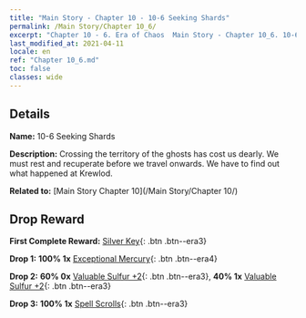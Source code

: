 ```yaml
---
title: "Main Story - Chapter 10 - 10-6 Seeking Shards"
permalink: /Main Story/Chapter 10_6/
excerpt: "Chapter 10 - 6. Era of Chaos  Main Story - Chapter 10_6. 10-6 Seeking Shards"
last_modified_at: 2021-04-11
locale: en
ref: "Chapter 10_6.md"
toc: false
classes: wide
---
```


## Details

 **Name:** 10-6 Seeking Shards

 **Description:** Crossing the territory of the ghosts has cost us dearly. We must rest and recuperate before we travel onwards. We have to find out what happened at Krewlod.

 **Related to:** [Main Story Chapter 10](/Main Story/Chapter 10/)

## Drop Reward

 **First Complete Reward:** [Silver Key](/Items/con_693/){: .btn .btn--era3}

 **Drop 1:** **100% 1x** [Exceptional Mercury](/Items/mat_35/){: .btn .btn--era4}

 **Drop 2:** **60% 0x** [Valuable Sulfur +2](/Items/mat_29/){: .btn .btn--era3}, **40% 1x** [Valuable Sulfur +2](/Items/mat_29/){: .btn .btn--era3}

 **Drop 3:** **100% 1x** [Spell Scrolls](/Items/con_694/){: .btn .btn--era3}

